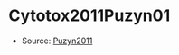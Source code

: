 <a name="material" />

# Cytotox2011Puzyn01
<script type="application/ld+json">
  {
    "@context": "https://schema.org/",
    "@type": "ChemicalSubstance",
    "http://purl.org/dc/terms/conformsTo":
      {
        "@type": "CreativeWork",
        "@id": "https://bioschemas.org/profiles/ChemicalSubstance/0.4-RELEASE/"
      },
    "@id": "https://egonw.github.io/nanowiki/nanowiki2.html#material",
    "name": "Cytotox2011Puzyn01",
    "sameAs": "http://127.0.0.1/mediawiki/index.php/Special:URIResolver/Cytotox2011Puzyn01"
  }
</script>


* Source: [Puzyn2011](http://127.0.0.1/mediawiki/index.php/Special:URIResolver/Puzyn2011)
